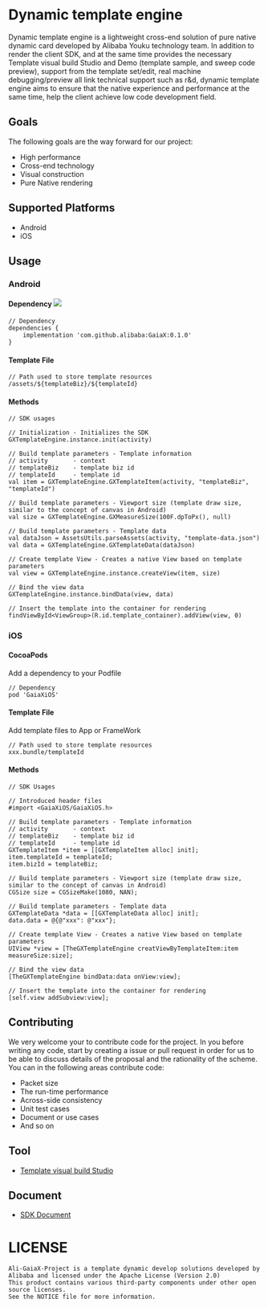 # Dynamic template engine

Dynamic template engine is a lightweight cross-end solution of pure native dynamic card developed by Alibaba Youku technology team. In addition to render the client SDK, and at the same time provides the necessary Template visual build Studio and Demo (template sample, and sweep code preview), support from the template set/edit, real machine debugging/preview all link technical support such as r&d, dynamic template engine aims to ensure that the native experience and performance at the same time, help the client achieve low code development field.

## Goals

The following goals are the way forward for our project:

- High performance
- Cross-end technology
- Visual construction
- Pure Native rendering

## Supported Platforms

- Android
- iOS

## Usage

### Android

#### Dependency  [![](https://jitpack.io/v/alibaba/GaiaX.svg)](https://jitpack.io/#alibaba/GaiaX)
```
// Dependency
dependencies {
    implementation 'com.github.alibaba:GaiaX:0.1.0'
}
```

#### Template File
```
// Path used to store template resources
/assets/${templateBiz}/${templateId}
```

#### Methods
```
// SDK usages

// Initialization - Initializes the SDK
GXTemplateEngine.instance.init(activity)

// Build template parameters - Template information
// activity       - context
// templateBiz    - template biz id
// templateId     - template id
val item = GXTemplateEngine.GXTemplateItem(activity, "templateBiz", "templateId")

// Build template parameters - Viewport size (template draw size, similar to the concept of canvas in Android)
val size = GXTemplateEngine.GXMeasureSize(100F.dpToPx(), null)

// Build template parameters - Template data
val dataJson = AssetsUtils.parseAssets(activity, "template-data.json")
val data = GXTemplateEngine.GXTemplateData(dataJson)

// Create template View - Creates a native View based on template parameters
val view = GXTemplateEngine.instance.createView(item, size)

// Bind the view data
GXTemplateEngine.instance.bindData(view, data)

// Insert the template into the container for rendering
findViewById<ViewGroup>(R.id.template_container).addView(view, 0)
```

### iOS

#### CocoaPods
Add a dependency to your Podfile
```
// Dependency
pod 'GaiaXiOS'
```

#### Template File
Add template files to App or FrameWork
```
// Path used to store template resources
xxx.bundle/templateId
```

#### Methods
```
// SDK Usages

// Introduced header files
#import <GaiaXiOS/GaiaXiOS.h>

// Build template parameters - Template information
// activity       - context
// templateBiz    - template biz id
// templateId     - template id
GXTemplateItem *item = [[GXTemplateItem alloc] init];
item.templateId = templateId;
item.bizId = templateBiz;

// Build template parameters - Viewport size (template draw size, similar to the concept of canvas in Android)
CGSize size = CGSizeMake(1080, NAN);

// Build template parameters - Template data
GXTemplateData *data = [[GXTemplateData alloc] init];
data.data = @{@"xxx": @"xxx"};

// Create template View - Creates a native View based on template parameters
UIView *view = [TheGXTemplateEngine creatViewByTemplateItem:item measureSize:size];

// Bind the view data
[TheGXTemplateEngine bindData:data onView:view];

// Insert the template into the container for rendering
[self.view addSubview:view];
```

## Contributing

We very welcome your to contribute code for the project. In you before writing any code, start by creating a issue or pull request in order for us to be able to discuss details of the proposal and the rationality of the scheme. You can in the following areas contribute code:

- Packet size
- The run-time performance
- Across-side consistency
- Unit test cases
- Document or use cases
- And so on


## Tool

- [Template visual build Studio](https://dl-oss-wanju.youku.com/gaia-opensource/gaia-studio/mac/Gaia%20Studio-0.1.8.dmg)

## Document

- [SDK Document](https://www.yuque.com/biezhihua/gaiax)

# LICENSE
```
Ali-GaiaX-Project is a template dynamic develop solutions developed by Alibaba and licensed under the Apache License (Version 2.0)
This product contains various third-party components under other open source licenses. 
See the NOTICE file for more information.
```
